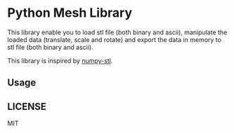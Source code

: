 # Python Mesh Library
This library enable you to load stl file (both binary and ascii), manipulate the loaded data (translate, scale and rotate) and export the data in memory to stl file (both binary and ascii).

This library is inspired by [numpy-stl](https://github.com/WoLpH/numpy-stl).

## Usage


## LICENSE
MIT
